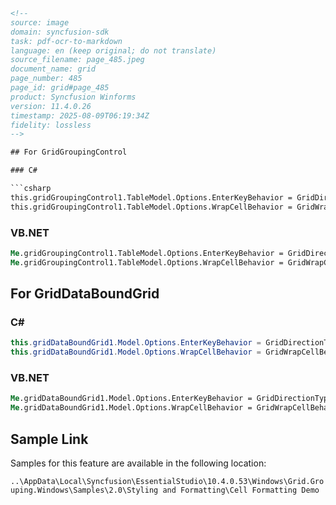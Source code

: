 ```html
<!-- 
source: image
domain: syncfusion-sdk
task: pdf-ocr-to-markdown
language: en (keep original; do not translate)
source_filename: page_485.jpeg
document_name: grid
page_number: 485
page_id: grid#page_485
product: Syncfusion Winforms
version: 11.4.0.26
timestamp: 2025-08-09T06:19:34Z
fidelity: lossless
--> 

## For GridGroupingControl

### C#

```csharp
this.gridGroupingControl1.TableModel.Options.EnterKeyBehavior = GridDirectionType.Top;
this.gridGroupingControl1.TableModel.Options.WrapCellBehavior = GridWrapCellBehavior.WrapGrid;
```

### VB.NET

```vb
Me.gridGroupingControl1.TableModel.Options.EnterKeyBehavior = GridDirectionType.Top
Me.gridGroupingControl1.TableModel.Options.WrapCellBehavior = GridWrapCellBehavior.WrapGrid
```

## For GridDataBoundGrid

### C#

```csharp
this.gridDataBoundGrid1.Model.Options.EnterKeyBehavior = GridDirectionType.Top;
this.gridDataBoundGrid1.Model.Options.WrapCellBehavior = GridWrapCellBehavior.WrapGrid;
```

### VB.NET

```vb
Me.gridDataBoundGrid1.Model.Options.EnterKeyBehavior = GridDirectionType.Top
Me.gridDataBoundGrid1.Model.Options.WrapCellBehavior = GridWrapCellBehavior.WrapGrid
```

## Sample Link

Samples for this feature are available in the following location:  

`..\AppData\Local\Syncfusion\EssentialStudio\10.4.0.53\Windows\Grid.Grouping.Windows\Samples\2.0\Styling and Formatting\Cell Formatting Demo`
```